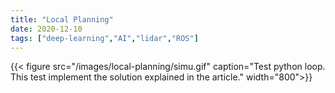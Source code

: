 ```yaml
---
title: "Local Planning"
date: 2020-12-10
tags: ["deep-learning","AI","lidar","ROS"]
---
```


{{< figure src="/images/local-planning/simu.gif" caption="Test python loop. This test implement the solution explained in the article." width="800">}}